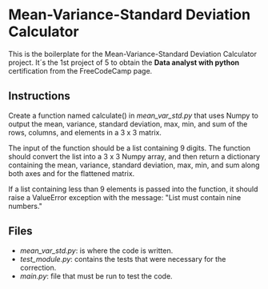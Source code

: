 # Mean-Variance-Standard Deviation Calculator

This is the boilerplate for the Mean-Variance-Standard Deviation Calculator project.
It´s the 1st project of 5 to obtain the **Data analyst with python** certification from the FreeCodeCamp page.

## Instructions

Create a function named calculate() in *mean_var_std.py* that uses Numpy to output the mean, variance, standard deviation, max, min, and sum of the rows, columns, and elements in a 3 x 3 matrix.

The input of the function should be a list containing 9 digits. The function should convert the list into a 3 x 3 Numpy array, and then return a dictionary containing the mean, variance, standard deviation, max, min, and sum along both axes and for the flattened matrix.

If a list containing less than 9 elements is passed into the function, it should raise a ValueError exception with the message: "List must contain nine numbers."


## Files

* *mean_var_std.py*: is where the code is written.
* *test_module.py*: contains the tests that were necessary for the correction.
* *main.py*: file that must be run to test the code.

